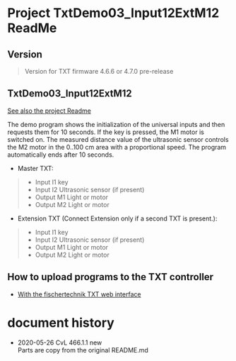

# Project TxtDemo03_Input12ExtM12 ReadMe

## Version

> Version for TXT firmware 4.6.6 or 4.7.0 pre-release
 

## TxtDemo03_Input12ExtM12
[See also the project Readme](./TxtDemo03_Input12ExtM12/README.md)

The demo program shows the initialization of the universal inputs and then requests them for 10 seconds. If the key is pressed, the M1 motor is switched on. The measured distance value of the ultrasonic sensor controls the M2 motor in the 0..100 cm area with a proportional speed. The program automatically ends after 10 seconds.

- Master TXT:
> - Input I1	key
> - Input I2	Ultrasonic sensor (if present)
> - Output M1	Light or motor
> - Output M2	Light or motor

- Extension TXT (Connect Extension only if a second TXT is present.):
> - Input I1	key
> - Input I2	Ultrasonic sensor (if present)
> - Output M1	Light or motor
> - Output M2	Light or motor




## How to upload programs to the TXT controller
- [With the fischertechnik TXT web interface](../../HowToUseTxtWeb.md)


# document history
- 2020-05-26 CvL 466.1.1 new<br/>
  Parts are copy from the original README.md